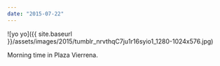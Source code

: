 ```yaml
---
date: "2015-07-22"
---
```


![yo yo]({{ site.baseurl }}/assets/images/2015/tumblr_nrvthqC7ju1r16syio1_1280-1024x576.jpg)

Morning time in Plaza Vierrena.
